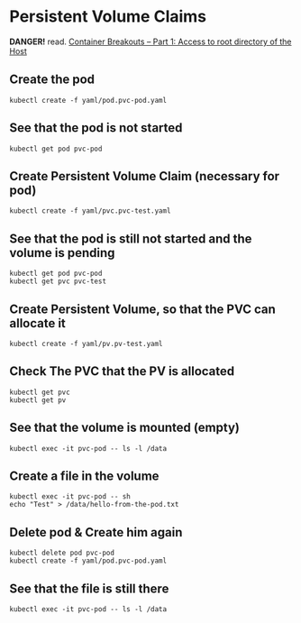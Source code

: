 # Persistent Volume Claims

**DANGER!** read. [Container Breakouts – Part 1: Access to root directory of the Host](https://blog.nody.cc/posts/container-breakouts-part1/)

## Create the pod

```
kubectl create -f yaml/pod.pvc-pod.yaml
```

## See that the pod is not started

```
kubectl get pod pvc-pod
```

## Create Persistent Volume Claim (necessary for pod)

```
kubectl create -f yaml/pvc.pvc-test.yaml
```

## See that the pod is still not started and the volume is pending

```
kubectl get pod pvc-pod
kubectl get pvc pvc-test
```

## Create Persistent Volume, so that the PVC can allocate it

```
kubectl create -f yaml/pv.pv-test.yaml
```

## Check The PVC that the PV is allocated

```
kubectl get pvc
kubectl get pv
```

## See that the volume is mounted (empty)

```
kubectl exec -it pvc-pod -- ls -l /data
```

## Create a file in the volume

```
kubectl exec -it pvc-pod -- sh
echo "Test" > /data/hello-from-the-pod.txt
```

## Delete pod & Create him again

```
kubectl delete pod pvc-pod
kubectl create -f yaml/pod.pvc-pod.yaml
```

## See that the file is still there

```
kubectl exec -it pvc-pod -- ls -l /data
```


